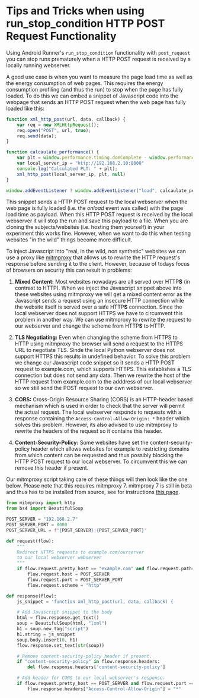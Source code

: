 # Tips and Tricks when using run_stop_condition HTTP POST Request Functionality
Using Android Runner's `run_stop_condition` functionality with `post_request` you can stop runs prematurely when a HTTP POST request is received by a locally running webserver.

A good use case is when you want to measure the page load time as well as the energy consumption of web pages. This requires the energy consumption profiling (and thus the run) to stop when the page has fully loaded. To do this we can embed a snippet of Javascript code into the webpage that sends an HTTP POST request when the web page has fully loaded like this:

```js
function xml_http_post(url, data, callback) {
    var req = new XMLHttpRequest();
    req.open("POST", url, true);         
    req.send(data);    
}    

function calcaulate_performance() {
    var plt = window.performance.timing.domComplete - window.performance.timing.requestStart;
    var local_server_ip = "http://192.168.2.10:8000"
    console.log("Calculated PLT: " + plt);
    xml_http_post(local_server_ip, plt, null)
}    

window.addEventListener ? window.addEventListener("load", calcaulate_performance, true) : window.attachEvent && window.attachEvent("onload", calcaulate_performance);
```

This snippet sends a HTTP POST request to the local webserver when the web page is fully loaded (i.e. the *onload* event was called) with the page load time as payload. When this HTTP POST request is received by the local webserver it will stop the run and save this payload to a file. When you are cloning the subjects/websites (i.e. hosting them yourself) in your experiment this works fine. However, when we want to do this when testing websites "in the wild" things become more difficult.

To inject Javascript into "real, in the wild, non synthetic" websites we can use a proxy like [mitmproxy](https://mitmproxy.org/) that allows us to rewrite the HTTP request's response before sending it to the client. However, because of todays focus of browsers on security this can result in problems:

1. **Mixed Content:** Most websites nowadays are all served over HTTP**S** (in contrast to HTTP). When we inject the Javascript snippet above into these websites using mitmproxy we will get a mixed content error as the Javascript sends a request using an insecure HTTP connection while the website itself is served over a safe HTTP**S** connection. Since the local webserver does not support HTTPS we have to circumvent this problem in another way. We can use mitmproxy to rewrite the request to our webserver and change the scheme from HTTP**S** to HTTP.

2. **TLS Negotiating:** Even when changing the scheme from HTTPS to HTTP using mitmproxy the browser will send a request to the HTTPS URL to negotiate TLS. Sinde the local Python webserver does not support HTTPS this results in undefined behavior. To solve this problem we change our Javascript code snippet so it sends a HTTP POST request to example.com, which supports HTTPS. This establishes a TLS connection but does not send any data. Then we rewrite the host of the HTTP request from example.com to the adddress of our local webserver so we still send the POST request to our own webserver.

3. **CORS:** Cross-Origin Resource Sharing (CORS) is an HTTP-header based mechanism which is used in order to check that the server will permit the actual request. The local webserver responds to requests with a response containing the `Access-Control-Allow-Origin: *` header which solves this problem. However, its also advised to use mitmproxy to rewrite the headers of the request so it contains this header.

4. **Content-Security-Policy:** Some websites have set the content-security-policy header which allows websites for example to restricting domains from which content can be requested and thus possibly blocking the HTTP POST request to our local webserver. To circumvent this we can remove this header if present.

Our mitmproxy script taking care of these things will then look like the one below. Please note that this requires mitmproxy 7. mitmproxy 7 is still in beta and thus has to be installed from source, see for instructions [this page](https://github.com/mitmproxy/mitmproxy/blob/main/CONTRIBUTING.md).

```py
from mitmproxy import http
from bs4 import BeautifulSoup

POST_SERVER = "192.168.2.7"
POST_SERVER_PORT = 8000
POST_SERVER_URL = f"{POST_SERVER}:{POST_SERVER_PORT}"

def request(flow):
    """
    Redirect HTTPS requests to example.com/ourserver 
    to our local webserver webserver 
    """
    if flow.request.pretty_host == "example.com" and flow.request.path=="/ourserver":
        flow.request.host = POST_SERVER
        flow.request.port = POST_SERVER_PORT
        flow.request.scheme = "http"

def response(flow):
    js_snippet = 'function xml_http_post(url, data, callback) {         var req = new XMLHttpRequest();        req.open("POST", url, true) ;         req.send(data);    }    function calcaulate_performance() {        var plt = window.performance.timing.domComplete - window.performance.timing.requestStart;        console.log("Calculated PLT: " + plt);        xml_http_post("https://example.com/ourserver",  plt , null)    }    window.addEventListener ? window.addEventListener("load", calcaulate_performance, true) : window.attachEvent && window.attachEvent("onload", calcaulate_performance);'

    # Add Javascript snippet to the body
    html = flow.response.get_text()
    soup = BeautifulSoup(html, "lxml")
    h1 = soup.new_tag("script")
    h1.string = js_snippet 
    soup.body.insert(0, h1)
    flow.response.set_text(str(soup))

    # Remove content-security-policy header if present.
    if "content-security-policy" in flow.response.headers:
        del flow.response.headers['content-security-policy']

    # Add header for CORS to our local webserver's response.
    if flow.request.pretty_host == POST_SERVER and flow.request.port == POST_SERVER_PORT:
        flow.response.headers["Access-Control-Allow-Origin"] = "*"

```